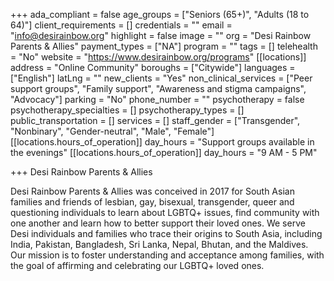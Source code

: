 +++
ada_compliant = false
age_groups = ["Seniors (65+)", "Adults (18 to 64)"]
client_requirements = []
credentials = ""
email = "info@desirainbow.org"
highlight = false
image = ""
org = "Desi Rainbow Parents & Allies"
payment_types = ["NA"]
program = ""
tags = []
telehealth = "No"
website = "https://www.desirainbow.org/programs"
[[locations]]
address = "Online Community"
boroughs = ["Citywide"]
languages = ["English"]
latLng = ""
new_clients = "Yes"
non_clinical_services = ["Peer support groups", "Family support", "Awareness and stigma campaigns", "Advocacy"]
parking = "No"
phone_number = ""
psychotherapy = false
psychotherapy_specialties = []
psychotherapy_types = []
public_transportation = []
services = []
staff_gender = ["Transgender", "Nonbinary", "Gender-neutral", "Male", "Female"]
[[locations.hours_of_operation]]
day_hours = "Support groups available in the evenings"
[[locations.hours_of_operation]]
day_hours = "9 AM - 5 PM"

+++
Desi Rainbow Parents & Allies

Desi Rainbow Parents & Allies was conceived in 2017 for South Asian families and friends of lesbian, gay, bisexual, transgender, queer and questioning individuals to learn about LGBTQ+ issues, find community with one another and learn how to better support their loved ones. We serve Desi individuals and families who trace their origins to South Asia, including India, Pakistan, Bangladesh, Sri Lanka, Nepal, Bhutan, and the Maldives. Our mission is to foster understanding and acceptance among families, with the goal of affirming and celebrating our LGBTQ+ loved ones.